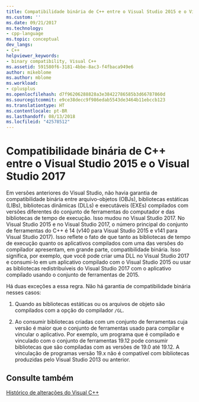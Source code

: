 ```yaml
---
title: Compatibilidade binária de C++ entre o Visual Studio 2015 e o Visual Studio 2017 | Microsoft Docs
ms.custom: ''
ms.date: 09/21/2017
ms.technology:
- cpp-language
ms.topic: conceptual
dev_langs:
- C++
helpviewer_keywords:
- binary compatibility, Visual C++
ms.assetid: 591580f6-3181-4bbe-8ac3-f4fbaca949e6
author: mikeblome
ms.author: mblome
ms.workload:
- cplusplus
ms.openlocfilehash: d7f96206288828a3e38422786585b3d66787860d
ms.sourcegitcommit: e9ce38decc9f986edab5543de3464b11ebccb123
ms.translationtype: HT
ms.contentlocale: pt-BR
ms.lasthandoff: 08/13/2018
ms.locfileid: "42578512"
---
```

# <a name="c-binary-compatibility-between-visual-studio-2015-and-visual-studio-2017"></a>Compatibilidade binária de C++ entre o Visual Studio 2015 e o Visual Studio 2017

Em versões anteriores do Visual Studio, não havia garantia de compatibilidade binária entre arquivo-objetos (OBJs), bibliotecas estáticas (LIBs), bibliotecas dinâmicas (DLLs) e executáveis (EXEs) compilados com versões diferentes do conjunto de ferramentas do computador e das bibliotecas de tempo de execução. Isso mudou no Visual Studio 2017. No Visual Studio 2015 e no Visual Studio 2017, o número principal do conjunto de ferramentas do C++ é 14 (v140 para Visual Studio 2015 e v141 para Visual Studio 2017). Isso reflete o fato de que tanto as bibliotecas de tempo de execução quanto os aplicativos compilados com uma das versões do compilador apresentam, em grande parte, compatibilidade binária. Isso significa, por exemplo, que você pode criar uma DLL no Visual Studio 2017 e consumi-lo em um aplicativo compilado com o Visual Studio 2015 ou usar as bibliotecas redistribuíveis do Visual Studio 2017 com o aplicativo compilado usando o conjunto de ferramentas de 2015.  

Há duas exceções a essa regra. Não há garantia de compatibilidade binária nesses casos:  

1. Quando as bibliotecas estáticas ou os arquivos de objeto são compilados com a opção do compilador `/GL`.  

2. Ao consumir bibliotecas criadas com um conjunto de ferramentas cuja versão é maior que o conjunto de ferramentas usado para compilar e vincular o aplicativo. Por exemplo, um programa que é compilado e vinculado com o conjunto de ferramentas 19.12 pode consumir bibliotecas que são compiladas com as versões de 19.0 até 19.12. A vinculação de programas versão 19.x não é compatível com bibliotecas produzidas pelo Visual Studio 2013 ou anterior.

## <a name="see-also"></a>Consulte também  

[Histórico de alterações do Visual C++](..\porting\visual-cpp-change-history-2003-2015.md)